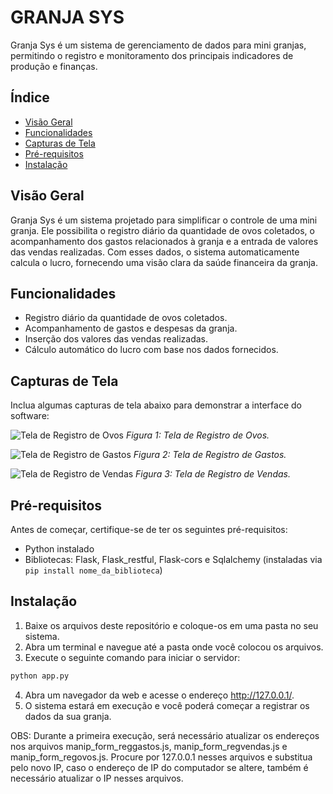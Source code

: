 # GRANJA SYS

Granja Sys é um sistema de gerenciamento de dados para mini granjas, permitindo o registro e monitoramento dos principais indicadores de produção e finanças.

## Índice

- [Visão Geral](#visão-geral)
- [Funcionalidades](#funcionalidades)
- [Capturas de Tela](#capturas-de-tela)
- [Pré-requisitos](#pré-requisitos)
- [Instalação](#instalação)

## Visão Geral

Granja Sys é um sistema projetado para simplificar o controle de uma mini granja. Ele possibilita o registro diário da quantidade de ovos coletados, o acompanhamento dos gastos relacionados à granja e a entrada de valores das vendas realizadas. Com esses dados, o sistema automaticamente calcula o lucro, fornecendo uma visão clara da saúde financeira da granja.

## Funcionalidades

- Registro diário da quantidade de ovos coletados.
- Acompanhamento de gastos e despesas da granja.
- Inserção dos valores das vendas realizadas.
- Cálculo automático do lucro com base nos dados fornecidos.

## Capturas de Tela

Inclua algumas capturas de tela abaixo para demonstrar a interface do software:

![Tela de Registro de Ovos](https://uploaddeimagens.com.br/images/004/567/177/original/granjasys_regovos.png)
*Figura 1: Tela de Registro de Ovos.*

![Tela de Registro de Gastos](https://uploaddeimagens.com.br/images/004/567/180/original/granjasys_reggastos.png)
*Figura 2: Tela de Registro de Gastos.*

![Tela de Registro de Vendas](https://uploaddeimagens.com.br/images/004/567/181/original/granjasys_regvendas.png)
*Figura 3: Tela de Registro de Vendas.*

## Pré-requisitos

Antes de começar, certifique-se de ter os seguintes pré-requisitos:

- Python instalado
- Bibliotecas: Flask, Flask_restful, Flask-cors e Sqlalchemy (instaladas via `pip install nome_da_biblioteca`)

## Instalação

1. Baixe os arquivos deste repositório e coloque-os em uma pasta no seu sistema.
2. Abra um terminal e navegue até a pasta onde você colocou os arquivos.
3. Execute o seguinte comando para iniciar o servidor:

```bash
python app.py
```
4. Abra um navegador da web e acesse o endereço http://127.0.0.1/.
5. O sistema estará em execução e você poderá começar a registrar os dados da sua granja.

OBS: Durante a primeira execução, será necessário atualizar os endereços nos arquivos manip_form_reggastos.js, manip_form_regvendas.js e manip_form_regovos.js. Procure por 127.0.0.1 nesses arquivos e substitua pelo novo IP, caso o endereço de IP do computador se altere, também é necessário atualizar o IP nesses arquivos.